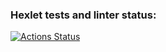 ### Hexlet tests and linter status:
[![Actions Status](https://github.com/Marina-SV/js-starter-project-44/actions/workflows/hexlet-check.yml/badge.svg)](https://github.com/Marina-SV/js-starter-project-44/actions)